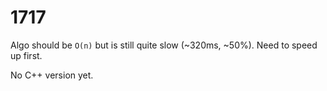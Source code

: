 # 1717

Algo should be `O(n)` but is still quite slow (~320ms, ~50%). Need to speed up first.

No C++ version yet.

